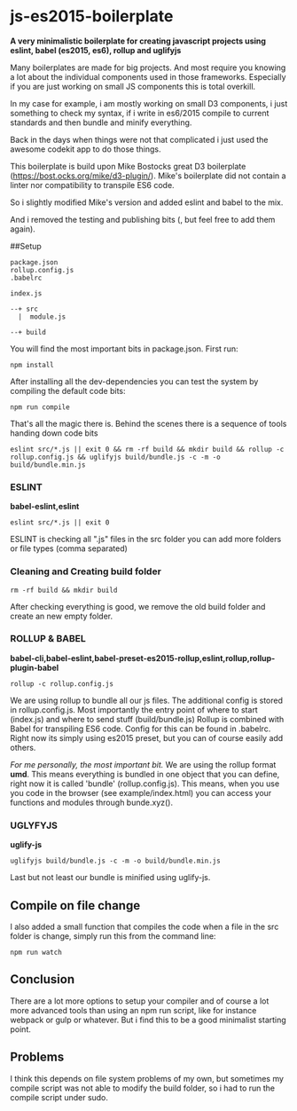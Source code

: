 # js-es2015-boilerplate
**A very minimalistic boilerplate for creating javascript projects using eslint, babel (es2015, es6), rollup and uglifyjs**

Many boilerplates are made for big projects. And most require you knowing a lot about the individual components used in those frameworks. Especially if you are just working on small JS components this is total overkill.

In my case for example, i am mostly working on small D3 components, i just something to check my syntax, if i write in es6/2015 compile to current standards and then bundle and minify everything.

Back in the days when things were not that complicated i just used the awesome codekit app to do those things. 

This boilerplate is build upon Mike Bostocks great D3 boilerplate (https://bost.ocks.org/mike/d3-plugin/).
Mike's boilerplate did not contain a linter nor compatibility to transpile ES6 code.

So i slightly modified Mike's version and added eslint and babel to the mix. 

And i removed the testing and publishing bits (, but feel free to add them again).

##Setup

```
package.json
rollup.config.js
.babelrc

index.js

--+ src
  |  module.js

--+ build
```

You will find the most important bits in package.json.
First run:

```
npm install
```

After installing all the dev-dependencies you can test the system by compiling the default code bits:

```
npm run compile
```

That's all the magic there is. Behind the scenes there is a sequence of tools handing down code bits

```
eslint src/*.js || exit 0 && rm -rf build && mkdir build && rollup -c rollup.config.js && uglifyjs build/bundle.js -c -m -o build/bundle.min.js
```

### ESLINT
**babel-eslint,eslint**
```
eslint src/*.js || exit 0
```

ESLINT is checking all ".js" files in the src folder you can add more folders or file types (comma separated)

### Cleaning and Creating build folder
```
rm -rf build && mkdir build
```

After checking everything is good, we remove the old build folder and create an new empty folder.

### ROLLUP & BABEL
**babel-cli,babel-eslint,babel-preset-es2015-rollup,eslint,rollup,rollup-plugin-babel**
```
rollup -c rollup.config.js
```

We are using rollup to bundle all our js files. The additional config is stored in rollup.config.js.
Most importantly the entry point of where to start (index.js) and where to send stuff (build/bundle.js)
Rollup is combined with Babel for transpiling ES6 code. Config for this can be found in .babelrc.
Right now its simply using es2015 preset, but you can of course easily add others.

*For me personally, the most important bit.* We are using the rollup format **umd**. This means everything is bundled in one object that you can define, right now it is called 'bundle' (rollup.config.js). This means, when you use you code in the browser (see example/index.html) you can access your functions and modules through bunde.xyz().

### UGLYFYJS
**uglify-js**
```
uglifyjs build/bundle.js -c -m -o build/bundle.min.js
```

Last but not least our bundle is minified using uglify-js.

## Compile on file change
I also added a small function that compiles the code when a file in the src folder is change, simply run this from the command line:
```
npm run watch
```

## Conclusion

There are a lot more options to setup your compiler and of course a lot more advanced tools than using an npm run script, like for instance webpack or gulp or whatever. But i find this to be a good minimalist starting point.

## Problems

I think this depends on file system problems of my own, but sometimes my compile script was not able to modify the build folder, so i had to run the compile script under sudo.